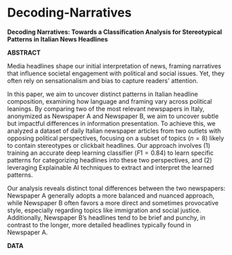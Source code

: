 # Decoding-Narratives

**Decoding Narratives: Towards a Classification Analysis for Stereotypical Patterns in Italian News Headlines**

**ABSTRACT**

Media headlines shape our initial interpretation of news, framing narratives that influence societal engagement with political and social issues. Yet, they often rely on sensationalism and bias to capture readers' attention.

In this paper, we aim to uncover distinct patterns in Italian headline composition, examining how language and framing vary across political leanings. By comparing two of the most relevant newspapers in Italy, anonymized as Newspaper A and Newspaper B, we aim to uncover subtle but impactful differences in information presentation. To achieve this, we analyzed a dataset of daily Italian newspaper articles from two outlets with opposing political perspectives, focusing on a subset of topics ($n=8$) likely to contain stereotypes or clickbait headlines. Our approach involves (1) training an accurate deep learning classifier ($F1=0.84$) to learn specific patterns for categorizing headlines into these two perspectives, and (2) leveraging Explainable AI techniques to extract and interpret the learned patterns.

Our analysis reveals distinct tonal differences between the two newspapers: Newspaper A generally adopts a more balanced and nuanced approach, while Newspaper B often favors a more direct and sometimes provocative style, especially regarding topics like immigration and social justice. Additionally, Newspaper B’s headlines tend to be brief and punchy, in contrast to the longer, more detailed headlines typically found in Newspaper A.

**DATA** 


